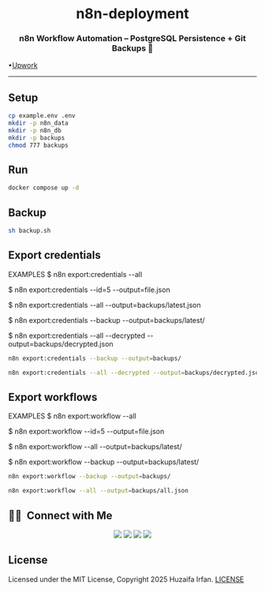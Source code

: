 <div align="center">
  <h1>n8n-deployment</h1>
  <h3 align="center">n8n Workflow Automation – PostgreSQL Persistence + Git Backups 🚀</h3>
</div>


•[Upwork](https://www.upwork.com/jobs/~021943998190998227560)

<hr>

<!-- ## Demo Video

[![Demo Video](https://img.youtube.com/vi/8VNWsj8EbW/0.jpg)](https://www.youtube.com/watch?v=8VNWsj8EbW) -->






## Setup

```sh
cp example.env .env
mkdir -p n8n_data
mkdir -p n8n_db
mkdir -p backups
chmod 777 backups
```

## Run
```sh
docker compose up -d
```


## Backup
```sh
sh backup.sh
```

## Export credentials

EXAMPLES
  $ n8n export:credentials --all

  $ n8n export:credentials --id=5 --output=file.json

  $ n8n export:credentials --all --output=backups/latest.json

  $ n8n export:credentials --backup --output=backups/latest/

  $ n8n export:credentials --all --decrypted --output=backups/decrypted.json


```sh
n8n export:credentials --backup --output=backups/
```

```sh
n8n export:credentials --all --decrypted --output=backups/decrypted.json
```

## Export workflows

EXAMPLES
  $ n8n export:workflow --all

  $ n8n export:workflow --id=5 --output=file.json

  $ n8n export:workflow --all --output=backups/latest/

  $ n8n export:workflow --backup --output=backups/latest/


```sh
n8n export:workflow --backup --output=backups/
```

```sh
n8n export:workflow --all --output=backups/all.json
```


## 🤝🏻 &nbsp;Connect with Me

<p align="center">
<a href="https://www.huzaifairfan.com"><img src="https://img.shields.io/badge/-huzaifairfan.com-1aa260?style=flat&logo=Google-Chrome&logoColor=white"/></a>
<a href="https://github.com/HuzaifaIrfan/"><img src="https://img.shields.io/badge/-Github-4078c0?style=flat&logo=Github&logoColor=white"/></a>
<a href="mailto:hi@huzaifairfan.com"><img src="https://img.shields.io/badge/-hi@huzaifairfan.com-c71610?style=flat&logo=Gmail&logoColor=white"/></a>
<a href="https://www.upwork.com/freelancers/huzaifairfan2001"><img src="https://img.shields.io/badge/-Upwork-14a800?style=flat&logo=Upwork&logoColor=white"/></a>
</p>

## License

Licensed under the MIT License, Copyright 2025 Huzaifa Irfan. [LICENSE](LICENSE)